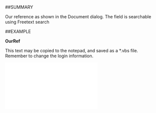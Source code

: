

##SUMMARY

Our reference as shown in the Document dialog. The field is searchable using Freetext search


##EXAMPLE

**OurRef**

This text may be copied to the notepad, and saved as a *.vbs file. Remember to change the login information.

![](../../Examples/vbs/SODocument.OurRef.vbs.txt)





